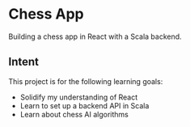 # Chess App

Building a chess app in React with a Scala backend.

## Intent

This project is for the following learning goals:

- Solidify my understanding of React
- Learn to set up a backend API in Scala
- Learn about chess AI algorithms
